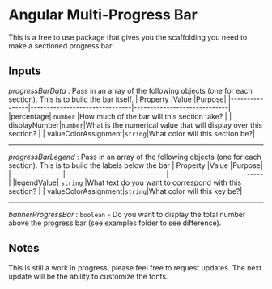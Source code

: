 # Angular Multi-Progress Bar

This is a free to use package that gives you the scaffolding you need to make a sectioned progress bar!

## Inputs

*progressBarData* : Pass in an array of the following objects (one for each section). This is to build the bar itself.
| Property               |Value                          |Purpose|
|----------------|-------------------------------|-----------------------------|
|percentage| `number`          |How much of the bar will this section take?            |
| displayNumber|`number`|What is the numerical value that will display over this section?            |
| valueColorAssignment|`string`|What color will this section be?|

-------------

*progressBarLegend* : Pass in an array of the following objects (one for each section). This is to build the labels below the bar
| Property               |Value                          |Purpose|
|----------------|-------------------------------|-----------------------------|
|legendValue| `string`          |What text do you want to correspond with this section?            |
| valueColorAssignment|`string`|What color will this key be?|

--------------
*bannerProgressBar* : `boolean` - Do you want to display the total number above the progress bar (see examples folder to see difference).

## Notes
This is still a work in progress, please feel free to request updates. The next update will be the ability to customize the fonts.